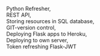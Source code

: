 Python Refresher,<br>
REST API,<br>
Storing resources in SQL database,<br>
GIT-version control,<br>
Deploying Flask apps to Heroku,<br>
Deploying to own server,<br>
Token refreshing Flask-JWT
